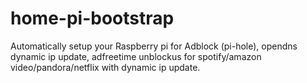# home-pi-bootstrap
Automatically setup your Raspberry pi for Adblock (pi-hole), opendns dynamic ip update, adfreetime unblockus for spotify/amazon video/pandora/netflix with dynamic ip update.
